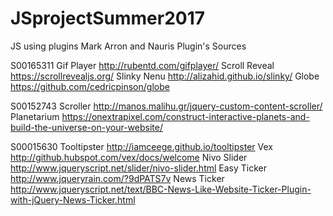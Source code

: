 # JSprojectSummer2017
JS using plugins Mark Arron and Nauris
Plugin's Sources

S00165311
Gif Player    http://rubentd.com/gifplayer/ 
Scroll Reveal https://scrollrevealjs.org/ 
Slinky Nenu   http://alizahid.github.io/slinky/ 
Globe         https://github.com/cedricpinson/globe

S00152743
Scroller      http://manos.malihu.gr/jquery-custom-content-scroller/
Planetarium   https://onextrapixel.com/construct-interactive-planets-and-build-the-universe-on-your-website/

S00015630
Tooltipster 	http://iamceege.github.io/tooltipster 
Vex 		      http://github.hubspot.com/vex/docs/welcome 
Nivo Slider 	http://www.jqueryscript.net/slider/nivo-slider.html
Easy Ticker	  http://www.jqueryrain.com/?9dPATS7v 
News Ticker   http://www.jqueryscript.net/text/BBC-News-Like-Website-Ticker-Plugin-with-jQuery-News-Ticker.html 
